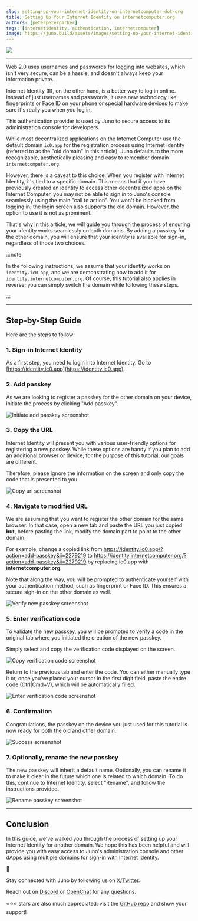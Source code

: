```yaml
---
slug: setting-up-your-internet-identity-on-internetcomputer-dot-org
title: Setting Up Your Internet Identity on internetcomputer.org
authors: [peterpeterparker]
tags: [internetidentity, authentication, internetcomputer]
image: https://juno.build/assets/images/setting-up-your-internet-identity-on-internetcomputer-dot-org-ea8561341c63abca629af72f1c358de3.png
---
```


![](./setting-up-your-internet-identity-on-internetcomputer-dot-org.png)

---

Web 2.0 uses usernames and passwords for logging into websites, which isn't very secure, can be a hassle, and doesn't always keep your information private.

Internet Identity (II), on the other hand, is a better way to log in online. Instead of just usernames and passwords, it uses new technology like fingerprints or Face ID on your phone or special hardware devices to make sure it's really you when you log in.

This authentication provider is used by Juno to secure access to its administration console for developers.

While most decentralized applications on the Internet Computer use the default domain `ic0.app` for the registration process using Internet Identity (referred to as the "old domain" in this article), Juno defaults to the more recognizable, aesthetically pleasing and easy to remember domain `internetcomputer.org`.

However, there is a caveat to this choice. When you register with Internet Identity, it's tied to a specific domain. This means that if you have previously created an identity to access other decentralized apps on the Internet Computer, you may not be able to sign in to Juno's console seamlessly using the main "call to action". You won't be blocked from logging in; the login screen also supports the old domain. However, the option to use it is not as prominent.

That's why in this article, we will guide you through the process of ensuring your identity works seamlessly on both domains. By adding a passkey for the other domain, you will ensure that your identity is available for sign-in, regardless of those two choices.

:::note

In the following instructions, we assume that your identity works on `identity.ic0.app`, and we are demonstrating how to add it for `identity.internetcomputer.org`. Of course, this tutorial also applies in reverse; you can simply switch the domain while following these steps.

:::

---

## Step-by-Step Guide

Here are the steps to follow:

### 1. Sign-in Internet Identity

As a first step, you need to login into Internet Identity. Go to [https://identity.ic0.app](https://identity.ic0.app).

### 2. Add passkey

As we are looking to register a passkey for the other domain on your device, initiate the process by clicking "Add passkey".

![Initiate add passkey screenshot](./add-passkey.png)

### 3. Copy the URL

Internet Identity will present you with various user-friendly options for registering a new passkey. While these options are handy if you plan to add an additional browser or device, for the purpose of this tutorial, our goals are different.

Therefore, please ignore the information on the screen and only copy the code that is presented to you.

![Copy url screenshot](./copy-url.png)

### 4. Navigate to modified URL

We are assuming that you want to register the other domain for the same browser. In that case, open a new tab and paste the URL you just copied **but**, before pasting the link, modify the domain part to point to the other domain.

For example, change a copied link from https://identity.ic0.app/?action=add-passkey&ii=2279219 to https://identity.internetcomputer.org/?action=add-passkey&ii=2279219 by replacing ~~ic0.app~~ with **internetcomputer.org**.

Note that along the way, you will be prompted to authenticate yourself with your authentication method, such as fingerprint or Face ID. This ensures a secure sign-in on the other domain as well.

![Verify new passkey screenshot](./verify-new-passkey.png)

### 5. Enter verification code

To validate the new passkey, you will be prompted to verify a code in the original tab where you initiated the creation of the new passkey.

Simply select and copy the verification code displayed on the screen.

![Copy verification code screenshot](./copy-verification-code.png)

Return to the previous tab and enter the code. You can either manually type it or, once you've placed your cursor in the first digit field, paste the entire code (Ctrl|Cmd+V), which will be automatically filled.

![Enter verification code screenshot](./enter-verification-code.png)

### 6. Confirmation

Congratulations, the passkey on the device you just used for this tutorial is now ready for both the old and other domain.

![Success screenshot](./success.png)

### 7. Optionally, rename the new passkey

The new passkey will inherit a default name. Optionally, you can rename it to make it clear in the future which one is related to which domain. To do this, continue to Internet Identity, select "Rename", and follow the instructions provided.

![Rename passkey screenshot](./rename-passkey.png)

---

## Conclusion

In this guide, we've walked you through the process of setting up your Internet Identity for another domain. We hope this has been helpful and will provide you with easy access to Juno's administration console and other dApps using multiple domains for sign-in with Internet Identity.


👋

Stay connected with Juno by following us on [X/Twitter](https://twitter.com/junobuild).

Reach out on [Discord](https://discord.gg/wHZ57Z2RAG) or [OpenChat](https://oc.app/community/vxgpi-nqaaa-aaaar-ar4lq-cai/?ref=xanzv-uaaaa-aaaaf-aneba-cai) for any questions.

⭐️⭐️⭐️ stars are also much appreciated: visit the [GitHub repo](https://github.com/junobuild/juno) and show your support!
